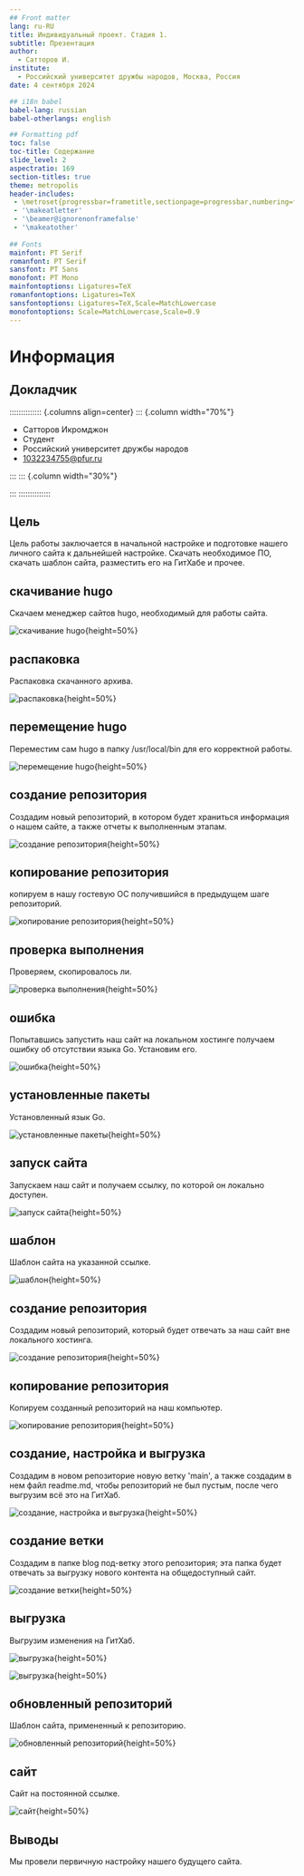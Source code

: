 ```yaml
---
## Front matter
lang: ru-RU
title: Индивидуальный проект. Стадия 1.
subtitle: Презентация
author:
  - Сатторов И.
institute:
  - Российский университет дружбы народов, Москва, Россия
date: 4 сентября 2024

## i18n babel
babel-lang: russian
babel-otherlangs: english

## Formatting pdf
toc: false
toc-title: Содержание
slide_level: 2
aspectratio: 169
section-titles: true
theme: metropolis
header-includes:
 - \metroset{progressbar=frametitle,sectionpage=progressbar,numbering=fraction}
 - '\makeatletter'
 - '\beamer@ignorenonframefalse'
 - '\makeatother'
 
## Fonts
mainfont: PT Serif
romanfont: PT Serif
sansfont: PT Sans
monofont: PT Mono
mainfontoptions: Ligatures=TeX
romanfontoptions: Ligatures=TeX
sansfontoptions: Ligatures=TeX,Scale=MatchLowercase
monofontoptions: Scale=MatchLowercase,Scale=0.9
---
```


# Информация

## Докладчик

:::::::::::::: {.columns align=center}
::: {.column width="70%"}

  * Сатторов Икромджон
  * Студент
  * Российский университет дружбы народов
  * [1032234755@pfur.ru](mailto:1032234755@pfur.ru)

:::
::: {.column width="30%"}

:::
::::::::::::::

## Цель

Цель работы заключается в начальной настройке и подготовке нашего личного сайта к дальнейшей настройке. Скачать необходимое ПО, скачать шаблон сайта, разместить его на ГитХабе и прочее.

## скачивание hugo

Скачаем менеджер сайтов hugo, необходимый для работы сайта.

![скачивание hugo](image/p1s1.png){height=50%}

## распаковка

Распаковка скачанного архива.

![распаковка](image/p1s2.png){height=50%}

## перемещение hugo

Переместим сам hugo в папку /usr/local/bin для его корректной работы.

![перемещение hugo](image/p1s3.png){height=50%}

## создание репозитория

Создадим новый репозиторий, в котором будет храниться информация о нашем сайте, а также отчеты к выполненным этапам. 

![создание репозитория](image/p1s4.png){height=50%}

## копирование репозитория

копируем в нашу гостевую ОС получившийся в предыдущем шаге репозиторий.

![копирование репозитория](image/p1s5.png){height=50%}

## проверка выполнения

Проверяем, скопировалось ли.

![проверка выполнения](image/p1s6.png){height=50%}

## ошибка

Попытавшись запустить наш сайт на локальном хостинге получаем ошибку об отсутствии языка Go. Установим его.

![ошибка](image/p1s7.png){height=50%}

## установленные пакеты

Установленный язык Go.

![установленные пакеты](image/p1s8.png){height=50%}

## запуск сайта

Запускаем наш сайт и получаем ссылку, по которой он локально доступен.

![запуск сайта](image/p1s9.png){height=50%}

## шаблон

Шаблон сайта на указанной ссылке.

![шаблон](image/p1s10.png){height=50%}

## создание репозитория

Создадим новый репозиторий, который будет отвечать за наш сайт вне локального хостинга.

![создание репозитория](image/p1s11.png){height=50%}

## копирование репозитория

Копируем созданный репозиторий на наш компьютер.

![копирование репозитория](image/p1s12.png){height=50%}

## создание, настройка и выгрузка

Создадим в новом репозиторие новую ветку 'main', а также создадим в нем файл readme.md, чтобы репозиторий не был пустым, после чего выгрузим всё это на ГитХаб.

![создание, настройка и выгрузка](image/p1s13.png){height=50%}

## создание ветки

Создадим в папке blog под-ветку этого репозитория; эта папка будет отвечать за выгрузку нового контента на общедоступный сайт.

![создание ветки](image/p1s14.png){height=50%}

## выгрузка

Выгрузим изменения на ГитХаб.

![выгрузка](image/p1s15.png){height=50%}

![выгрузка](image/p1s16.png){height=50%}

## обновленный репозиторий

Шаблон сайта, примененный к репозиторию.

![обновленный репозиторий](image/p1s17.png){height=50%}

## сайт

Сайт на постоянной ссылке. 

![сайт](image/p1s18.png){height=50%}


## Выводы

Мы провели первичную настройку нашего будущего сайта.
